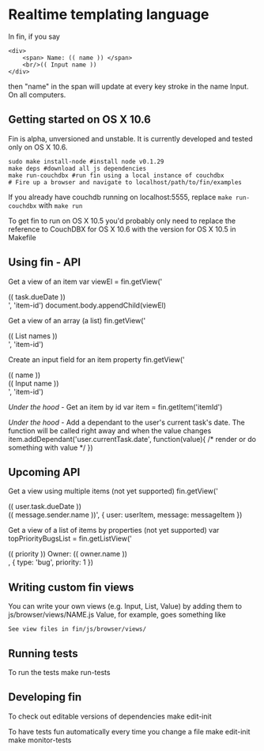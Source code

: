 Realtime templating language
============================

In fin, if you say 
	
	<div>
		<span> Name: (( name )) </span>
		<br/>(( Input name ))
	</div>

then "name" in the span will update at every key stroke in the name Input. On all computers.

Getting started on OS X 10.6
--------------

Fin is alpha, unversioned and unstable. It is currently developed and tested only on OS X 10.6. 

	sudo make install-node #install node v0.1.29
	make deps #download all js dependencies
	make run-couchdbx #run fin using a local instance of couchdbx
	# Fire up a browser and navigate to localhost/path/to/fin/examples
	
If you already have couchdb running on localhost:5555, replace <code>make run-couchdbx</code> with <code>make run</code>

To get fin to run on OS X 10.5 you'd probably only need to replace the reference to CouchDBX for OS X 10.6 with the version for OS X 10.5 in Makefile 

Using fin - API
---------------
Get a view of an item
	var viewEl = fin.getView('<div>(( task.dueDate ))</div>', 'item-id')
	document.body.appendChild(viewEl)
	
Get a view of an array (a list)
	fin.getView('<div>(( List names ))</div>', 'item-id')

Create an input field for an item property
	fin.getView('<div>(( name ))</div><div>(( Input name ))</div>', 'item-id')

*Under the hood* - Get an item by id
	var item = fin.getItem('itemId')
	
*Under the hood* - Add a dependant to the user's current task's date. The function will be called right away and when the value changes
	item.addDependant('user.currentTask.date', function(value){ /* render or do something with value */ })

Upcoming API
------------
Get a view using multiple items (not yet supported)
	fin.getView('<div class="dueDate">(( user.task.dueDate ))</div><div class="messageSender">(( message.sender.name ))', 
		{ user: userItem, message: messageItem })

Get a view of a list of items by properties (not yet supported)
	var topPriorityBugsList = fin.getListView('<div class="list-item"> (( priority )) Owner: (( owner.name ))</div>, 
		{ type: 'bug', priority: 1 })


Writing custom fin views
------------------------
You can write your own views (e.g. Input, List, Value) by adding them to js/browser/views/NAME.js 
Value, for example, goes something like

	See view files in fin/js/browser/views/

Running tests
-------------

To run the tests
	make run-tests

Developing fin
--------------

To check out editable versions of dependencies
	make edit-init

To have tests fun automatically every time you change a file
	make edit-init
	make monitor-tests